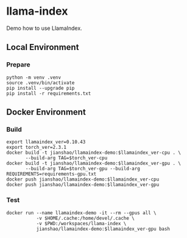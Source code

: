 # llama-index

Demo how to use LlamaIndex.

## Local Environment

### Prepare
~~~ shell
python -m venv .venv
source .venv/bin/activate
pip install --upgrade pip
pip install -r requirements.txt
~~~

## Docker Environment

### Build
~~~ shell
export llamaindex_ver=0.10.43
export torch_ver=2.3.1
docker build -t jianshao/llamaindex-demo:$llamaindex_ver-cpu . \
       --build-arg TAG=$torch_ver-cpu
docker build -t jianshao/llamaindex-demo:$llamaindex_ver-gpu . \
       --build-arg TAG=$torch_ver-gpu --build-arg REQUIREMENTS=requirements-gpu.txt
docker push jianshao/llamaindex-demo:$llamaindex_ver-cpu
docker push jianshao/llamaindex-demo:$llamaindex_ver-gpu
~~~
### Test
~~~ shell
docker run --name llamaindex-demo -it --rm --gpus all \
           -v $HOME/.cache:/home/devel/.cache \
           -v $PWD:/workspaces/llama-index \
           jianshao/llamaindex-demo:$llamaindex_ver-gpu bash
~~~
